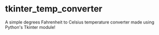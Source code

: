 # tkinter_temp_converter
A simple degrees Fahrenheit to Celsius temperature converter made using Python's Tkinter module!
